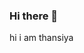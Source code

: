 ### Hi there 👋
hi i am thansiya
<!--
**thansiya/thansiya** is a ✨ _special_ ✨ repository because its `README.md` (this file) appears on your GitHub profile.

Here are some ideas to get you started:

- 🔭 I’m currently working on ...
- 🌱 I’m currently learning to work with compuer software
- 👯 I’m looking to collaborate on ...
- 🤔 I’m looking for help with ...
- 💬 Ask me about ...
- 📫 How to reach me: linkedin

- 😄 Pronouns: ...
- ⚡ Fun fact: ...
-->
